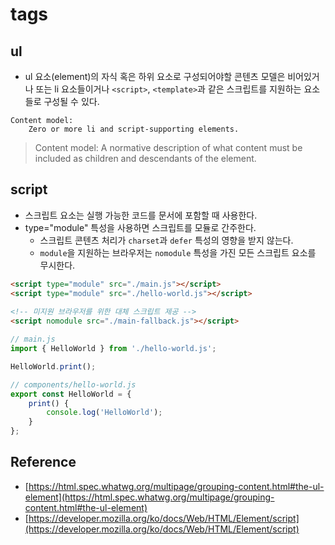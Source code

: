 # tags

## ul

- ul 요소(element)의 자식 혹은 하위 요소로 구성되어야할 콘텐츠 모델은 비어있거나 또는 li 요소들이거나 `<script>`, `<template>`과 같은 스크립트를 지원하는 요소들로 구성될 수 있다.

```
Content model:
    Zero or more li and script-supporting elements.
```
> Content model: A normative description of what content must be included as children and descendants of the element.

## script

- 스크립트 요소는 실행 가능한 코드를 문서에 포함할 때 사용한다.
- type="module" 특성을 사용하면 스크립트를 모듈로 간주한다. 
    - 스크립트 콘텐츠 처리가 `charset`과 `defer` 특성의 영향을 받지 않는다.
    - `module`을 지원하는 브라우저는 `nomodule` 특성을 가진 모든 스크립트 요소를 무시한다.
    
```html
<script type="module" src="./main.js"></script>
<script type="module" src="./hello-world.js"></script>
                                           
<!-- 미지원 브라우저를 위한 대체 스크립트 제공 -->
<script nomodule src="./main-fallback.js"></script>
```

```javascript
// main.js
import { HelloWorld } from './hello-world.js';

HelloWorld.print();

// components/hello-world.js
export const HelloWorld = { 
    print() { 
        console.log('HelloWorld');
    } 
};
```
 
## Reference 

- [https://html.spec.whatwg.org/multipage/grouping-content.html#the-ul-element](https://html.spec.whatwg.org/multipage/grouping-content.html#the-ul-element)
- [https://developer.mozilla.org/ko/docs/Web/HTML/Element/script](https://developer.mozilla.org/ko/docs/Web/HTML/Element/script)
